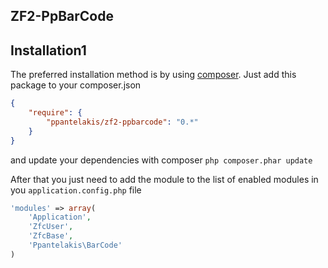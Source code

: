 ## ZF2-PpBarCode

Installation1
------------

The preferred installation method is by using [composer](https://getcomposer.com). Just add this package to your composer.json

```json
{
    "require": {
        "ppantelakis/zf2-ppbarcode": "0.*"
    }
}
```
and update your dependencies with composer `php composer.phar update`

After that you just need to add the module to the list of enabled modules in you `application.config.php` file

```php
'modules' => array(
    'Application',
    'ZfcUser',
    'ZfcBase',
    'Ppantelakis\BarCode' 
)
```

